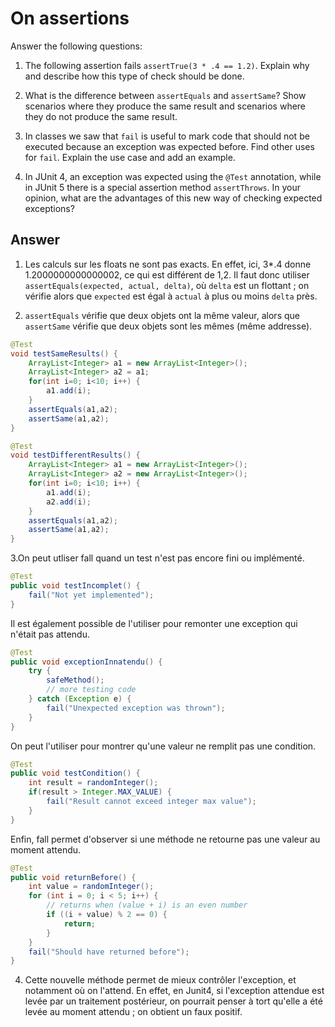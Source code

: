 # On assertions

Answer the following questions:

1. The following assertion fails `assertTrue(3 * .4 == 1.2)`. Explain why and describe how this type of check should be done.

2. What is the difference between `assertEquals` and `assertSame`? Show scenarios where they produce the same result and scenarios where they do not produce the same result.

3. In classes we saw that `fail` is useful to mark code that should not be executed because an exception was expected before. Find other uses for `fail`. Explain the use case and add an example.

4. In JUnit 4, an exception was expected using the `@Test` annotation, while in JUnit 5 there is a special assertion method `assertThrows`. In your opinion, what are the advantages of this new way of checking expected exceptions?

## Answer
1. Les calculs sur les floats ne sont pas exacts. En effet, ici, 3*.4 donne 1.2000000000000002, ce qui est différent de 1,2. Il faut donc utiliser `assertEquals(expected, actual, delta)`, où `delta` est un flottant ; on vérifie alors que `expected` est égal à `actual` à plus ou moins `delta` près.

2. `assertEquals` vérifie que deux objets ont la même valeur, alors que `assertSame` vérifie que deux objets sont les mêmes (même addresse).
```Java
@Test
void testSameResults() {
	ArrayList<Integer> a1 = new ArrayList<Integer>();
	ArrayList<Integer> a2 = a1;
	for(int i=0; i<10; i++) {
		a1.add(i);
	}
	assertEquals(a1,a2);
	assertSame(a1,a2);
}

@Test
void testDifferentResults() {
	ArrayList<Integer> a1 = new ArrayList<Integer>();
	ArrayList<Integer> a2 = new ArrayList<Integer>();
	for(int i=0; i<10; i++) {
		a1.add(i);
		a2.add(i);
	}
	assertEquals(a1,a2);
	assertSame(a1,a2);
}
```

3.On peut utliser fall quand un test n'est pas encore fini ou implémenté.
```Java
@Test
public void testIncomplet() {
    fail("Not yet implemented");
}
```

Il est également possible de l'utiliser pour remonter une exception qui n'était pas attendu.
```Java
@Test
public void exceptionInnatendu() {
    try {
        safeMethod();
        // more testing code
    } catch (Exception e) {
        fail("Unexpected exception was thrown");
    }
}
```

On peut l'utiliser pour montrer qu'une valeur ne remplit pas une condition.
```Java
@Test
public void testCondition() {
    int result = randomInteger();
    if(result > Integer.MAX_VALUE) {
        fail("Result cannot exceed integer max value");
    }
}
```

Enfin, fall permet d'observer si une méthode ne retourne pas une valeur au moment attendu.
```Java
@Test
public void returnBefore() {
    int value = randomInteger();
    for (int i = 0; i < 5; i++) {
        // returns when (value + i) is an even number
        if ((i + value) % 2 == 0) {
            return;
        }
    }
    fail("Should have returned before");
}
```

4. Cette nouvelle méthode permet de mieux contrôler l'exception, et notamment où on l'attend. En effet, en Junit4, si l'exception attendue est levée par un traitement postérieur, on pourrait penser à tort qu'elle a été levée au moment attendu ; on obtient un faux positif.
